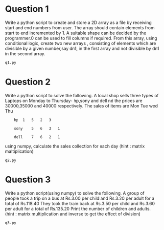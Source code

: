 # Question 1
Write a python script to create and store a 2D array as a file by receiving 
start and end numbers from user. The array should contain elements from 
start to end incremented by 1. A suitable shape can be decided by the programmer.0 can be used to fill columns if required.
From this array, using conditional logic, create two new arrays , consisting of elements which are divisible by a given number,say dn1, in the first array
and not divisible by dn1 in the second array.

```
q1.py
```
# Question 2
Write a python script to solve the following.
A local shop sells three types of Laptops on Monday to Thursday- hp,sony and dell
nd the prices are 30000,35000 and 40000 respectively.
The sales of items are
			Mon	Tue	wed	Thu
		
		hp	1	5	2	3
	
		sony	5	6	3	1	

		dell    7	6	2	1
		
using numpy, calculate the sales collection for each day
(hint : matrix maltiplication)

```
q2.py
```
# Question 3
Write a python script(using numpy) to solve the following.
A group of people took a trip on a bus at Rs.3.00 per child and Rs.3.20 per adult for 
a total of Rs.118.40
They took the train back at Rs.3.50 per child and Rs.3.60 per adult for 
a total of Rs.135.20
Print the number of children and adults.
(hint : matrix multiplication and inverse to get the effect of division)

```
q3.py
```
  
